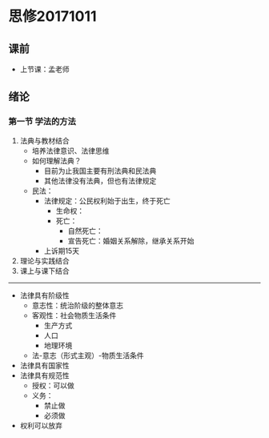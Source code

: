# 思修20171011

## 课前

- 上节课：孟老师

## 绪论

### 第一节 学法的方法

1. 法典与教材结合
   - 培养法律意识、法律思维
   - 如何理解法典？
     - 目前为止我国主要有刑法典和民法典
     - 其他法律没有法典，但也有法律规定
   - 民法：
     - 法律规定：公民权利始于出生，终于死亡
       - 生命权：
       - 死亡：
         - 自然死亡：
         - 宣告死亡：婚姻关系解除，继承关系开始
     - 上诉期15天
2. 理论与实践结合
3. 课上与课下结合

---

- 法律具有阶级性
  - 意志性：统治阶级的整体意志
  - 客观性：社会物质生活条件
    - 生产方式
    - 人口
    - 地理环境
  - 法-意志（形式主观）-物质生活条件
- 法律具有国家性
- 法律具有规范性
  - 授权：可以做
  - 义务：
    - 禁止做
    - 必须做
- 权利可以放弃